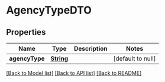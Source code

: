 # AgencyTypeDTO
## Properties

Name | Type | Description | Notes
------------ | ------------- | ------------- | -------------
**agencyType** | [**String**](string.md) |  | [default to null]

[[Back to Model list]](../README.md#documentation-for-models) [[Back to API list]](../README.md#documentation-for-api-endpoints) [[Back to README]](../README.md)

